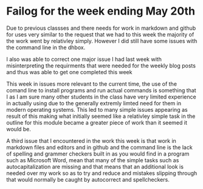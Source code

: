 # Failog for the week ending May 20th 

Due to previous classses and there needs for work in markdown and github for uses very similar to the request that we had to this week the majority of the work went by relativley simply. However I did still have some issues with the command line in the dhbox. 

I also was able to correct one major issue I had last week with misinterpreting the requirments that were needed for the weekly blog posts and thus was able to get  one completed this week 

This week in issues more relevant to the current time, the use of the comand line to install programs and run actual commands is something that I as I am sure many other students in the class have very limited experience in actually using due to the generally extremly limted need for them in modern operating systems. This led to many simple issues appearing as result of this making what initially seemed like a relativley simple task in the outline for this module became a greater piece of work than it seemed it would be. 

 A third issue that I encountered in the work this week is that work in markdown files and editors and in github and the command line is the lack of spelling and grammer checkers built in as you would find in a program such as Microsoft Word, mean that many of the simple tasks such as autocapitalization are missing and that means that an additional look is needed over my work so as to try and reduce and mistakes slipping through that would normally be caught by autocorrect and spellcheckers.
